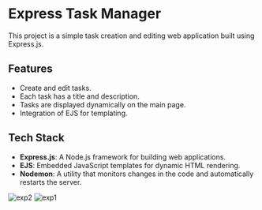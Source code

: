 # Express Task Manager

This project is a simple task creation and editing web application built using Express.js.

## Features
- Create and edit tasks.
- Each task has a title and description.
- Tasks are displayed dynamically on the main page.
- Integration of EJS for templating.
  
## Tech Stack
- **Express.js**: A Node.js framework for building web applications.
- **EJS**: Embedded JavaScript templates for dynamic HTML rendering.
- **Nodemon**: A utility that monitors changes in the code and automatically restarts the server.


![exp2](https://github.com/user-attachments/assets/c1213c83-0f57-4540-8b59-fd59702c65f9)
![exp1](https://github.com/user-attachments/assets/b3fa266a-770c-46c3-a847-4bc973d97a04)
